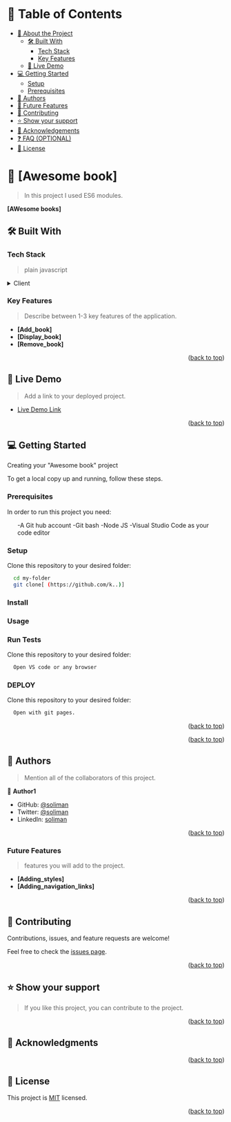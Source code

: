 <a name="readme-top"></a>

<!-- TABLE OF CONTENTS -->

# 📗 Table of Contents

- [📖 About the Project](#about-project)
  - [🛠 Built With](#built-with)
    - [Tech Stack](#tech-stack)
    - [Key Features](#key-features)
  - [🚀 Live Demo](#live-demo)
- [💻 Getting Started](#getting-started)
  - [Setup](#setup)
  - [Prerequisites](#prerequisites)
- [👥 Authors](#authors)
- [🔭 Future Features](#future-features)
- [🤝 Contributing](#contributing)
- [⭐️ Show your support](#support)
- [🙏 Acknowledgements](#acknowledgements)
- [❓ FAQ (OPTIONAL)](#faq)
- [📝 License](#license)

<!-- PROJECT DESCRIPTION -->

# 📖 [Awesome book] <a name="about-project"></a>

> In this project I used ES6 modules.

**[AWesome books]**

## 🛠 Built With <a name="built-with"></a>

### Tech Stack <a name="tech-stack"></a>

> plain javascript

<details>
  <summary>Client</summary>
</details>

<!-- Features -->

### Key Features <a name="key-features"></a>

> Describe between 1-3 key features of the application.

- **[Add_book]**
- **[Display_book]**
- **[Remove_book]**

<p align="right">(<a href="#readme-top">back to top</a>)</p>

<!-- LIVE DEMO -->

## 🚀 Live Demo <a name="live-demo"></a>

> Add a link to your deployed project.

- [Live Demo Link](https://github.com/AbdelazizSoliman/Awosome-book-ES6.git/)

<p align="right">(<a href="#readme-top">back to top</a>)</p>

<!-- GETTING STARTED -->

## 💻 Getting Started <a name="getting-started"></a>

Creating your "Awesome book" project

To get a local copy up and running, follow these steps.

### Prerequisites

In order to run this project you need:

<ul>
-A Git hub account
-Git bash
-Node JS
-Visual Studio Code as your code editor
</ul>

### Setup

Clone this repository to your desired folder:

```sh
  cd my-folder
  git clone[ (https://github.com/k..)]
```

### Install

### Usage

### Run Tests

Clone this repository to your desired folder:

```sh
  Open VS code or any browser
```

### DEPLOY

Clone this repository to your desired folder:

```sh
  Open with git pages.
```

<p align="right">(<a href="#readme-top">back to top</a>)</p>

<p align="right">(<a href="#readme-top">back to top</a>)</p>

<!-- AUTHORS -->

## 👥 Authors <a name="authors"></a>

> Mention all of the collaborators of this project.

👤 **Author1**

- GitHub: [@soliman](https://github.com/githubhandle)
- Twitter: [@soliman](https://twitter.com/twitterhandle)
- LinkedIn: [soliman](https://linkedin.com/in/linkedinhandle)

<p align="right">(<a href="#readme-top">back to top</a>)</p>

### Future Features <a name="Future-features"></a>

> features you will add to the project.

- **[Adding_styles]**
- **[Adding_navigation_links]**

<p align="right">(<a href="#readme-top">back to top</a>)</p>

<!-- CONTRIBUTING -->

## 🤝 Contributing <a name="contributing"></a>

Contributions, issues, and feature requests are welcome!

Feel free to check the [issues page](../../issues/).

<p align="right">(<a href="#readme-top">back to top</a>)</p>

<!-- SUPPORT -->

## ⭐️ Show your support <a name="support"></a>

> If you like this project, you can contribute to the project.

<p align="right">(<a href="#readme-top">back to top</a>)</p>

<!-- ACKNOWLEDGEMENTS -->

## 🙏 Acknowledgments <a name="acknowledgements"></a>

<p align="right">(<a href="#readme-top">back to top</a>)</p>

<!-- FAQ (optional) -->

<!-- LICENSE -->

## 📝 License <a name="license"></a>

This project is [MIT](https://github.com/AbdelazizSoliman/Awosome-book-ES6/blob/ECMASCRIPT6/LICENSE) licensed.

<p align="right">(<a href="#readme-top">back to top</a>)</p>
